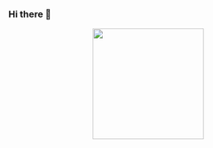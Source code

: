 ### Hi there 👋

<!--
**ashishreddy9000/ashishreddy9000** is a ✨ _special_ ✨ repository because its `README.md` (this file) appears on your GitHub profile.

Here are some ideas to get you started:

- 🔭 I’m currently working on ...
- 🌱 I’m currently learning ...
- 👯 I’m looking to collaborate on ...
- 🤔 I’m looking for help with ...
- 💬 Ask me about ...
- 📫 How to reach me: ...
- 😄 Pronouns: ...
- ⚡ Fun fact: ...
-->

<div id="header" align="center">
  <img src="https://media2.giphy.com/media/zhYSVCirREeIZtONCI/giphy_s.gif?cid=ecf05e4760vl3iwkhzyoybori9lfbaiihm15myxs5p3sucr1&rid=giphy_s.gif&ct=s" width="200"/>
</div>
